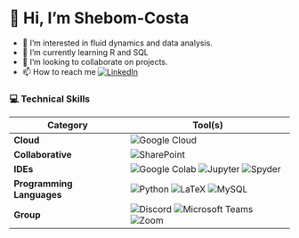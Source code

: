 # 👋 Hi, I’m Shebom-Costa
- 👀 I’m interested in fluid dynamics and data analysis.
- 🌱 I’m currently learning R and SQL
- 💞️ I’m looking to collaborate on projects.
- 📫 How to reach me [![LinkedIn](https://img.shields.io/badge/LinkedIn-shebomfardinandcostagomes-0A66C2?style=flat&logo=linkedin&logoColor=white)](https://www.linkedin.com/in/shebomfardinandcostagomes)

### 💻 Technical Skills 

| **Category**                        | **Tool(s)**                                                                                                                                                                                                                                                                                                                                                   |
| ----------------------------------- | ------------------------------------------------------------------------------------------------------------------------------------------------------------------------------------------------------------------------------------------------------------------------------------------------------------------------------------------------------------ |
| **Cloud**                           | ![Google Cloud](https://img.shields.io/badge/Google_Cloud-4285F4?style=for-the-badge&logo=google-cloud&logoColor=white)                                                                                                                                                                                                                                       |
| **Collaborative**                   | ![SharePoint](https://img.shields.io/badge/Microsoft_SharePoint-0078D4?style=for-the-badge&logo=microsoft-sharepoint&logoColor=white) |
| **IDEs**                            | ![Google Colab](https://img.shields.io/badge/Colab-F9AB00?style=for-the-badge&logo=googlecolab&color=525252) ![Jupyter](https://img.shields.io/badge/Jupyter-F37626.svg?&style=for-the-badge&logo=Jupyter&logoColor=white) ![Spyder](https://img.shields.io/badge/Spyder-838485?style=for-the-badge&logo=spyder%20ide&logoColor=maroon)| 
| **Programming Languages**           | ![Python](https://img.shields.io/badge/Python-FFD43B?style=for-the-badge&logo=python&logoColor=blue) ![LaTeX](https://img.shields.io/badge/latex-%23008080.svg?style=for-the-badge&logo=latex&logoColor=white) ![MySQL](https://img.shields.io/badge/mysql-4479A1.svg?style=for-the-badge&logo=mysql&logoColor=white)|
| **Group**           | ![Discord](https://img.shields.io/badge/Discord-5865F2?style=for-the-badge&logo=discord&logoColor=white) ![Microsoft Teams](https://img.shields.io/badge/Microsoft_Teams-6264A7?style=for-the-badge&logo=microsoft-teams&logoColor=white) ![Zoom](https://img.shields.io/badge/Zoom-2D8CFF?style=for-the-badge&logo=zoom&logoColor=white) |
